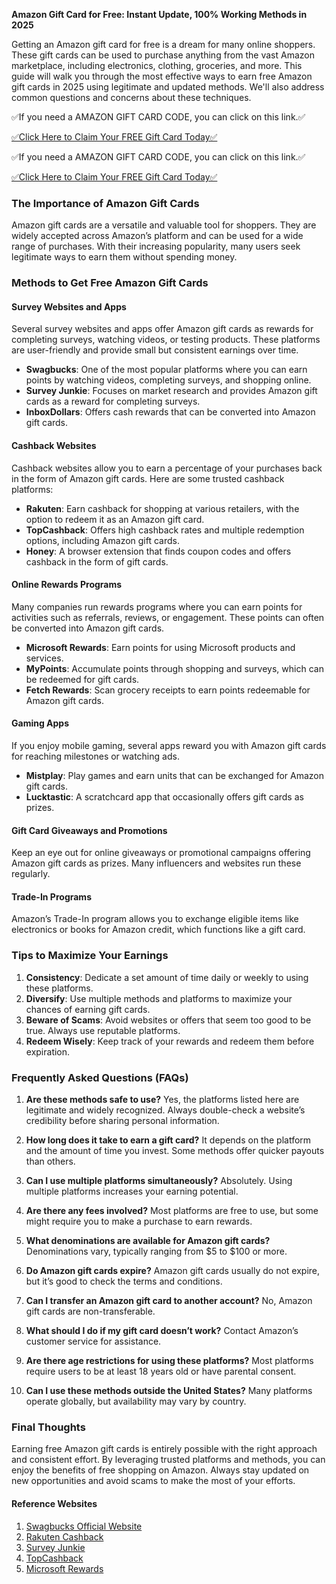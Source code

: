 **Amazon Gift Card for Free: Instant Update, 100% Working Methods in 2025**

Getting an Amazon gift card for free is a dream for many online shoppers. These gift cards can be used to purchase anything from the vast Amazon marketplace, including electronics, clothing, groceries, and more. This guide will walk you through the most effective ways to earn free Amazon gift cards in 2025 using legitimate and updated methods. We'll also address common questions and concerns about these techniques.

✅If you need a AMAZON GIFT CARD CODE, you can click on this link.✅

[✅Click Here to Claim Your FREE Gift Card Today✅](https://dmfarid.com/amazon-free-gift-card/)

✅If you need a AMAZON GIFT CARD CODE, you can click on this link.✅

[✅Click Here to Claim Your FREE Gift Card Today✅](https://dmfarid.com/amazon-free-gift-card/)

### The Importance of Amazon Gift Cards

Amazon gift cards are a versatile and valuable tool for shoppers. They are widely accepted across Amazon’s platform and can be used for a wide range of purchases. With their increasing popularity, many users seek legitimate ways to earn them without spending money.

### Methods to Get Free Amazon Gift Cards

#### Survey Websites and Apps

Several survey websites and apps offer Amazon gift cards as rewards for completing surveys, watching videos, or testing products. These platforms are user-friendly and provide small but consistent earnings over time.

- **Swagbucks**: One of the most popular platforms where you can earn points by watching videos, completing surveys, and shopping online.
- **Survey Junkie**: Focuses on market research and provides Amazon gift cards as a reward for completing surveys.
- **InboxDollars**: Offers cash rewards that can be converted into Amazon gift cards.

#### Cashback Websites

Cashback websites allow you to earn a percentage of your purchases back in the form of Amazon gift cards. Here are some trusted cashback platforms:

- **Rakuten**: Earn cashback for shopping at various retailers, with the option to redeem it as an Amazon gift card.
- **TopCashback**: Offers high cashback rates and multiple redemption options, including Amazon gift cards.
- **Honey**: A browser extension that finds coupon codes and offers cashback in the form of gift cards.

#### Online Rewards Programs

Many companies run rewards programs where you can earn points for activities such as referrals, reviews, or engagement. These points can often be converted into Amazon gift cards.

- **Microsoft Rewards**: Earn points for using Microsoft products and services.
- **MyPoints**: Accumulate points through shopping and surveys, which can be redeemed for gift cards.
- **Fetch Rewards**: Scan grocery receipts to earn points redeemable for Amazon gift cards.

#### Gaming Apps

If you enjoy mobile gaming, several apps reward you with Amazon gift cards for reaching milestones or watching ads.

- **Mistplay**: Play games and earn units that can be exchanged for Amazon gift cards.
- **Lucktastic**: A scratchcard app that occasionally offers gift cards as prizes.

#### Gift Card Giveaways and Promotions

Keep an eye out for online giveaways or promotional campaigns offering Amazon gift cards as prizes. Many influencers and websites run these regularly.

#### Trade-In Programs

Amazon’s Trade-In program allows you to exchange eligible items like electronics or books for Amazon credit, which functions like a gift card.

### Tips to Maximize Your Earnings

1. **Consistency**: Dedicate a set amount of time daily or weekly to using these platforms.
2. **Diversify**: Use multiple methods and platforms to maximize your chances of earning gift cards.
3. **Beware of Scams**: Avoid websites or offers that seem too good to be true. Always use reputable platforms.
4. **Redeem Wisely**: Keep track of your rewards and redeem them before expiration.

### Frequently Asked Questions (FAQs)

1. **Are these methods safe to use?**
   Yes, the platforms listed here are legitimate and widely recognized. Always double-check a website’s credibility before sharing personal information.

2. **How long does it take to earn a gift card?**
   It depends on the platform and the amount of time you invest. Some methods offer quicker payouts than others.

3. **Can I use multiple platforms simultaneously?**
   Absolutely. Using multiple platforms increases your earning potential.

4. **Are there any fees involved?**
   Most platforms are free to use, but some might require you to make a purchase to earn rewards.

5. **What denominations are available for Amazon gift cards?**
   Denominations vary, typically ranging from $5 to $100 or more.

6. **Do Amazon gift cards expire?**
   Amazon gift cards usually do not expire, but it’s good to check the terms and conditions.

7. **Can I transfer an Amazon gift card to another account?**
   No, Amazon gift cards are non-transferable.

8. **What should I do if my gift card doesn’t work?**
   Contact Amazon’s customer service for assistance.

9. **Are there age restrictions for using these platforms?**
   Most platforms require users to be at least 18 years old or have parental consent.

10. **Can I use these methods outside the United States?**
    Many platforms operate globally, but availability may vary by country.

### Final Thoughts

Earning free Amazon gift cards is entirely possible with the right approach and consistent effort. By leveraging trusted platforms and methods, you can enjoy the benefits of free shopping on Amazon. Always stay updated on new opportunities and avoid scams to make the most of your efforts.

#### Reference Websites

1. [Swagbucks Official Website](https://dmfarid.com/amazon-free-gift-card/)
2. [Rakuten Cashback](https://dmfarid.com/amazon-free-gift-card/)
3. [Survey Junkie](https://dmfarid.com/amazon-free-gift-card/)
4. [TopCashback](https://dmfarid.com/amazon-free-gift-card/)
5. [Microsoft Rewards](https://dmfarid.com/amazon-free-gift-card/)

